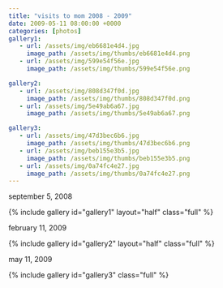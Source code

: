 ```yaml
---
title: "visits to mom 2008 - 2009"
date: 2009-05-11 08:00:00 +0000
categories: [photos]
gallery1:
   - url: /assets/img/eb6681e4d4.jpg
     image_path: /assets/img/thumbs/eb6681e4d4.png
   - url: /assets/img/599e54f56e.jpg
     image_path: /assets/img/thumbs/599e54f56e.png

gallery2: 
   - url: /assets/img/808d347f0d.jpg
     image_path: /assets/img/thumbs/808d347f0d.png
   - url: /assets/img/5e49ab6a67.jpg
     image_path: /assets/img/thumbs/5e49ab6a67.png

gallery3:
   - url: /assets/img/47d3bec6b6.jpg
     image_path: /assets/img/thumbs/47d3bec6b6.png
   - url: /assets/img/beb155e3b5.jpg
     image_path: /assets/img/thumbs/beb155e3b5.png
   - url: /assets/img/0a74fc4e27.jpg
     image_path: /assets/img/thumbs/0a74fc4e27.png
---
```

<p>september 5, 2008</p>

{% include gallery id="gallery1" layout="half" class="full" %}

<p>february 11, 2009</p>

{% include gallery id="gallery2" layout="half" class="full" %}

<p>may 11, 2009</p>

{% include gallery id="gallery3" class="full" %}